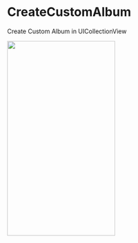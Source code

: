 # CreateCustomAlbum
Create Custom Album in UICollectionView

<img src = "https://user-images.githubusercontent.com/28393778/43570357-11ac9926-9675-11e8-9bc6-bc7d12bb9f26.gif" width="250" height="450"  />
